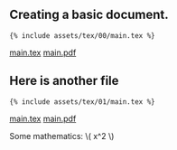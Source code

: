 ## Creating a basic document.

```language-latex
{% include assets/tex/00/main.tex %}
```

[main.tex]({{root}}/assets/tex/00/main.tex)
[main.pdf]({{root}}assets/tex/00/main.pdf)

## Here is another file

```language-latex
{% include assets/tex/01/main.tex %}
```

[main.tex]({{root}}/assets/tex/00/main.tex)
[main.pdf]({{root}}assets/tex/00/main.pdf)

Some mathematics: \\( x^2 \\)
